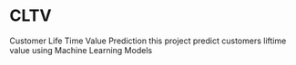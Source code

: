 # CLTV
Customer Life Time Value Prediction
this project predict customers liftime value using Machine Learning Models
